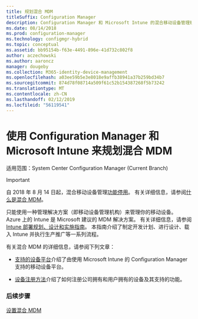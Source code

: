 ```yaml
---
title: 规划混合 MDM
titleSuffix: Configuration Manager
description: Configuration Manager 和 Microsoft Intune 的混合移动设备管理规划。
ms.date: 08/14/2018
ms.prod: configuration-manager
ms.technology: configmgr-hybrid
ms.topic: conceptual
ms.assetid: bb95154b-f63e-4491-896e-41d732c802f8
author: aczechowski
ms.author: aaroncz
manager: dougeby
ms.collection: M365-identity-device-management
ms.openlocfilehash: a03ee59b5e3e8018e9affb38941a37b259bd34b7
ms.sourcegitcommit: 874d78f08714a509f61c52b154387268f5b73242
ms.translationtype: MT
ms.contentlocale: zh-CN
ms.lasthandoff: 02/12/2019
ms.locfileid: "56119541"
---
```

# <a name="plan-for-hybrid-mdm-with-configuration-manager-and-microsoft-intune"></a>使用 Configuration Manager 和 Microsoft Intune 来规划混合 MDM

适用范围：System Center Configuration Manager (Current Branch)


> [!Important]  
> 自 2018 年 8 月 14 日起，混合移动设备管理[功能停用](/sccm/core/plan-design/changes/deprecated/removed-and-deprecated-cmfeatures)。 有关详细信息，请参阅[什么是混合 MDM](/sccm/mdm/understand/hybrid-mobile-device-management)。<!--Intune feature 2683117-->  


只能使用一种管理解决方案（即移动设备管理机构）来管理你的移动设备。 Azure 上的 Intune 是 Microsoft 建议的 MDM 解决方案。 有关详细信息，请参阅 [Intune 部署规划、设计和实施指南](https://docs.microsoft.com/intune/plan-design/introduction)。 本指南介绍了制定开发计划、进行设计、载入 Intune 并执行生产推广等一系列流程。

有关混合 MDM 的详细信息，请参阅下列文章：
- [支持的设备平台](supported-device-platforms-for-hybrid.md)介绍了由使用 Microsoft Intune 的 Configuration Manager 支持的移动设备平台。

- [设备注册方法](device-enrollment-methods.md)介绍了如何注册公司拥有和用户拥有的设备及其支持的功能。


### <a name="next-steps"></a>后续步骤

 [设置混合 MDM](../deploy-use/setup-hybrid-mdm.md)
